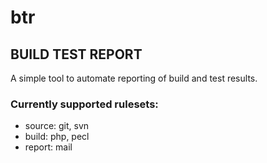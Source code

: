 # btr

## BUILD TEST REPORT

A simple tool to automate reporting of build and test results.

### Currently supported rulesets:

* source: git, svn
* build: php, pecl
* report: mail
